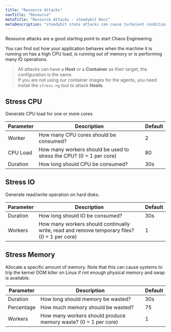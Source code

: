 ```yaml
---
title: "Resource Attacks"
navTitle: "Resource"
metaTitle: "Resource Attacks - steadybit Docs"
metaDescription: "steadybit state attacks can cause turbulent conditions on the infrastructure and platform level"
---
```


Resource attacks are a good starting point to start Chaos Engineering.

You can find out how your application behaves when the machine it is running on has a high CPU load, is running out of memory or is performing many IO operations.

> All attacks can have a **Host** or a **Container** as their target, the configuration is the same.<br/>
> If you are not using our container images for the agents, you need install the `stress-ng` tool to attack **Hosts**.

## Stress CPU
Generate CPU load for one or more cores

| Parameter   |      Description      | Default |
|----------|-------------|-------------|
| Worker   |  How many CPU cores should be consumed? | 2 |
| CPU Load |  How many workers should be used to stress the CPU? (0 = 1 per core) | 80 |
| Duration |  How long should CPU be consumed? | 30s |

## Stress IO
Generate read/write operation on hard disks.

| Parameter   |      Description      | Default |
|----------|-------------|-------------|
| Duration |  How long should IO be consumed? | 30s |
| Workers  |  How many workers should continually write, read and remove temporary files? (0 = 1 per core)| 1 |

## Stress Memory
Allocate a specific amount of memory. Note that this can cause systems to trip the kernel OOM killer on Linux if not enough physical memory and swap is available.

| Parameter   |      Description      | Default |
|----------|-------------|-------------|
| Duration | How long should memory be wasted? | 30s |
| Percentage | How much memory should be wasted? | 75 |
| Workers  |  How many workers should produce memory waste? (0 = 1 per core) | 1 |

